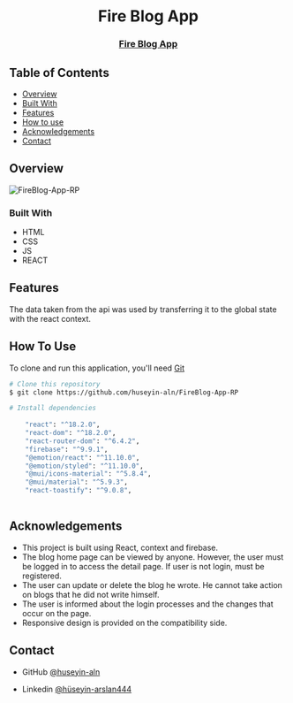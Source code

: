 <h1 align="center">Fire Blog App</h1>

<div align="center">
  <h3>
    <a href="https://fireblog-app-rp.netlify.app/">
      Fire Blog App
    </a>
 
  </h3>
</div>


<!-- TABLE OF CONTENTS -->

## Table of Contents

- [Overview](#overview)
- [Built With](#built-with)
- [Features](#features)
- [How to use](#how-to-use)
- [Acknowledgements](#acknowledgements)
- [Contact](#contact)

<!-- OVERVIEW -->

## Overview

![FireBlog-App-RP](https://user-images.githubusercontent.com/101873227/198724534-8ab8f3c8-15b6-4542-b1cc-829aee33d98b.gif)



### Built With

- HTML
- CSS
- JS
- REACT

## Features

The data taken from the api was used by transferring it to the global state with the react context.

## How To Use

To clone and run this application, you'll need [Git](https://git-scm.com) 
```bash
# Clone this repository
$ git clone https://github.com/huseyin-aln/FireBlog-App-RP

# Install dependencies
  
    "react": "^18.2.0",
    "react-dom": "^18.2.0",
    "react-router-dom": "^6.4.2",
    "firebase": "^9.9.1",
    "@emotion/react": "^11.10.0",
    "@emotion/styled": "^11.10.0",
    "@mui/icons-material": "^5.8.4",
    "@mui/material": "^5.9.3",
    "react-toastify": "^9.0.8",
    
```

## Acknowledgements
- This project is built using React, context and firebase.
- The blog home page can be viewed by anyone. However, the user must be logged in to access the detail page. If user is not login, must be registered.
- The user can update or delete the blog he wrote. He cannot take action on blogs that he did not write himself.
- The user is informed about the login processes and the changes that occur on the page.
- Responsive design is provided on the compatibility side.


## Contact

- GitHub [@huseyin-aln](https://{github.com/huseyin-aln})

- Linkedin [@hüseyin-arslan444](https://{linkedin.com/hüseyin-arslan444})

